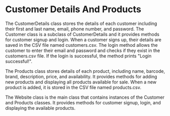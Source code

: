 # Customer Details And Products

The CustomerDetails class stores the details of each customer including their first and last name, email, phone number, and password. The Customer class is a subclass of CustomerDetails and it provides methods for customer signup and login. When a customer signs up, their details are saved in the CSV file named customers.csv. The login method allows the customer to enter their email and password and checks if they exist in the customers.csv file. If the login is successful, the method prints "Login successful!".

The Products class stores details of each product, including name, barcode, brand, description, price, and availability. It provides methods for adding new products and displaying all products available for sale. When a new product is added, it is stored in the CSV file named products.csv.

The Website class is the main class that contains instances of the Customer and Products classes. It provides methods for customer signup, login, and displaying the available products.
